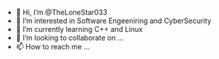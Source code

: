 - 👋 Hi, I’m @TheLoneStar033
- 👀 I’m interested in Software Engeeniring and CyberSecurity 
- 🌱 I’m currently learning C++ and Linux
- 💞️ I’m looking to collaborate on ...
- 📫 How to reach me ...

<!---
TheLoneStar033/TheLoneStar033 is a ✨ special ✨ repository because its `README.md` (this file) appears on your GitHub profile.
You can click the Preview link to take a look at your changes.
--->
